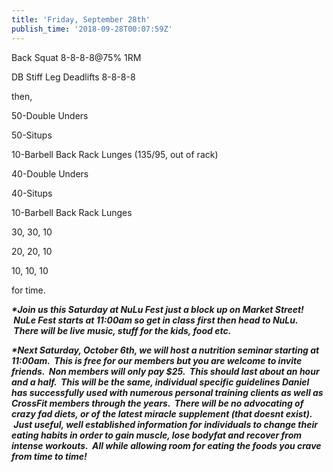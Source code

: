 ```yaml
---
title: 'Friday, September 28th'
publish_time: '2018-09-28T00:07:59Z'
---
```


Back Squat 8-8-8-8\@75% 1RM

DB Stiff Leg Deadlifts 8-8-8-8

then,

50-Double Unders

50-Situps

10-Barbell Back Rack Lunges (135/95, out of rack)

40-Double Unders

40-Situps

10-Barbell Back Rack Lunges

30, 30, 10

20, 20, 10

10, 10, 10

for time.

***\*Join us this Saturday at NuLu Fest just a block up on Market
Street!  NuLe Fest starts at 11:00am so get in class first then head to
NuLu.  There will be live music, stuff for the kids, food etc.***

***\*Next Saturday, October 6th, we will host a nutrition seminar
starting at 11:00am.  This is free for our members but you are welcome
to invite friends.  Non members will only pay \$25.  This should last
about an hour and a half.  This will be the same, individual specific
guidelines Daniel has successfully used with numerous personal training
clients as well as CrossFit members through the years.  There will be no
advocating of crazy fad diets, or of the latest miracle supplement (that
doesnt exist).  Just useful, well established information for
individuals to change their eating habits in order to gain muscle, lose
bodyfat and recover from intense workouts.  All while allowing room for
eating the foods you crave from time to time!***

